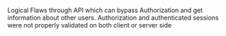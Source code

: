 
Logical Flaws through API which can bypass Authorization and get
information about other users. Authorization and
authenticated sessions were not properly validated on both client or
server side
